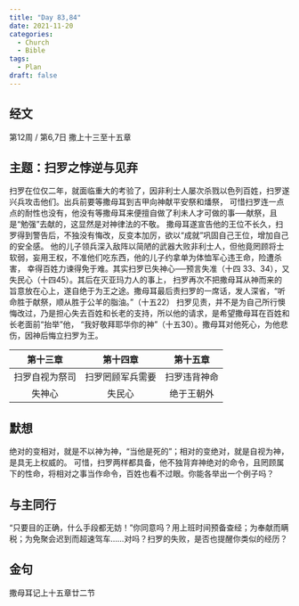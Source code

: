 ```yaml
---
title: "Day 83,84"
date: 2021-11-20
categories:
  - Church
  - Bible
tags:
  - Plan
draft: false
---
```


## 经文
第12周 / 第6,7日 撒上十三至十五章

## 主题：扫罗之悖逆与见弃
扫罗在位仅二年，就面临重大的考验了，因非利士人屡次杀戮以色列百姓，扫罗遂兴兵攻击他们。出兵前要等撒母耳到吉甲向神献平安祭和燔祭，
可惜扫罗连一点点的耐性也没有，他没有等撒母耳来便擅自做了利未人才可做的事──献祭，且是“勉强”去献的，这显然是对神律法的不敬。
撒母耳遂宣告他的王位不长久，扫罗得到警告后，不独没有悔改，反变本加厉，欲以“成就”巩固自己王位，增加自己的安全感。
他的儿子领兵深入敌阵以简陋的武器大败非利士人，但他竟罔顾将士软弱，妄用王权，不准他们吃东西，他的儿子约拿单为体恤军心违王命，险遭杀害，
幸得百姓力谏得免于难。其实扫罗已失神心──预言失准（十四  33、34），又失民心（十四45）。其后在灭亚玛力人的事上，
扫罗再次不把撒母耳从神而来的旨意放在心上，遂自绝于为王之途。撒母耳最后责扫罗的一席话，发人深省，“听命胜于献祭，顺从胜于公羊的脂油。”（十五22）
扫罗见责，并不是为自己所行懊悔改过，乃是担心失去百姓和长老的支持，所以他的请求，是希望撒母耳在百姓和长老面前“抬举”他，
“我好敬拜耶华你的神”（十五30）。撒母耳对他死心，为他悲伤，因神后悔立扫罗为王。

| 第十三章    | 第十四章     | 第十五章   |
| :-------: | :-------: | :-------: |
| 扫罗自视为祭司 | 扫罗罔顾军兵需要 | 扫罗违背神命 |
| 失神心     | 失民心      | 绝于王朝外  |

## 默想
绝对的变相对，就是不以神为神，“当他是死的”；相对的变绝对，就是自视为神，是具无上权威的。
可惜，扫罗两样都具备，他不独背弃神绝对的命令，且罔顾属下的性命，将相对之事当作命令，百姓也看不过眼。你能各举出一个例子吗？

## 与主同行
“只要目的正确，什么手段都无妨！”你同意吗？用上班时间预备查经；为奉献而瞒税；为免聚会迟到而超速驾车……对吗？扫罗的失败，是否也提醒你类似的经历？

## 金句
撒母耳记上十五章廿二节

[comment]: <> (## 附录)

